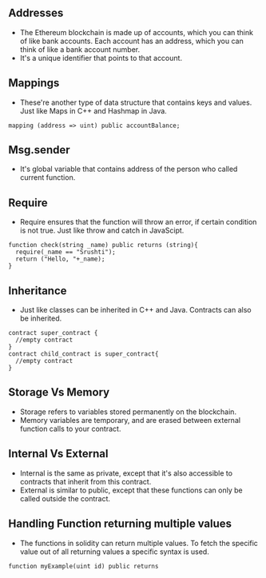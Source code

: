 ## Addresses
- The Ethereum blockchain is made up of accounts, which you can think of like bank accounts. Each account has an address, which you can think of like a bank account number. 
- It's a unique identifier that points to that account.

## Mappings
- These're another type of data structure that contains keys and values. Just like Maps in C++ and Hashmap in Java.
```
mapping (address => uint) public accountBalance;
```

## Msg.sender
- It's global variable that contains address of the person who called current function.

## Require
- Require ensures that the function will throw an error, if certain condition is not true. Just like throw and catch in JavaScipt.
```
function check(string _name) public returns (string){
  require(_name == "Srushti");
  return ("Hello, "+_name);
}
```

## Inheritance
- Just like classes can be inherited in C++ and Java. Contracts can also be inherited.
```
contract super_contract {
  //empty contract
}
contract child_contract is super_contract{
  //empty contract
}
```

## Storage Vs Memory
- Storage refers to variables stored permanently on the blockchain. 
- Memory variables are temporary, and are erased between external function calls to your contract.

## Internal Vs External
- Internal is the same as private, except that it's also accessible to contracts that inherit from this contract.
- External is similar to public, except that these functions can only be called outside the contract.

## Handling Function returning multiple values
- The functions in solidity can return multiple values. To fetch the specific value out of all returning values a specific syntax is used.
```
function myExample(uint id) public returns 
```
